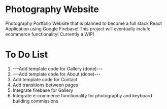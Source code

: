 # Photography Website
Photography Portfolio Website that is planned to become a full stack React Application using Google Firebase! This project will eventually inclufe ecommerce functionality! Currently a WIP!

# To Do List
1) ---Add template code for Gallery (done)---
2) ---Add template code for About (done)---
3) Add template code for Contact
4) Add transitions between pages
5) Integrate firebase for Gallery
6) Integrate e-commerce functionality for photography and keyboard building commissions
